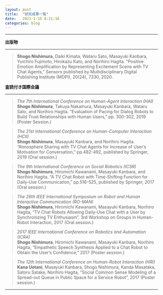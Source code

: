 ```yaml
---
layout: post
title:  "研究成果一覧"
date:   2021-1-15 8:21:16
categories: blog
---
```


---
**出版物**
***
> **Shogo Nishimura**, Daiki Kimata, Wataru Sato, Masayuki Kanbara, Yuichiro Fujimoto, Hirokazu Kato, and Norihiro Hagita. “Positive Emotion Amplification by Representing Excitement Scene with TV Chat Agents," Sensors published by Multidisciplinary Digital Publishing Institute (MDPI), 20(24), 7330, 2020.


**査読付き国際会議**<br>
***
>*The 7th International Conference on Human-Agent Interaction (HAI)*<br>
>**Shogo Nishimura**, Takuya Nakamura, Masayuki Kanbara, Wataru Sato, and Norihiro Hagita. “Evaluation of Pacing for Dialog Robots to Build Trust Relationships with Human Users,” pp. 300-302, 2019 (Poster Session.) 

>*The 21st International Conference on Human-Computer Interaction (HCII)*<br>
>**Shogo Nishimura**, Masayuki Kanbara, and Norihiro Hagita. “Atmosphere Sharing with TV Chat Agents for Increase of User’s Motivation for Conversation,” pp.482-492, published by Springer, 2019 (Oral session.)

>*The 9th International Conference on Social Robotics (ICSR)*<br>
>**Shogo Nishimura**, Hiromichi Kawanami, Masayuki Kanbara, and Norihiro Hagita. “A TV Chat Robot with Time-Shifting Function for Daily-Use Communication,” pp.516-525, published by Springer, 2017 (Oral session.)

>*The 26th IEEE International Symposium on Robot and Human Interactive Communication (RO-MAN)*<br>
>**Shogo Nishimura**, Hiromichi Kawanami, Masayuki Kanbara, Norihiro Hagita, “TV Chat Robots Allowing Daily-Use Chat with a User by Synchronizing TV Enthusiasm”, 3rd Workshop on Groups in Human-Robot Interaction, 2017 (Oral session.)

>*2017 IEEE International Conference on Robotics and Automation (ICRA)*<br>
>**Shogo Nishimura**, Hiromichi Kawanami, Masayuki Kanbara, Norihiro Hagita, “Empathetic Speech Synthesis Applied to a Chat Robot to Obtain the User’s Confidence,” 2017 (Poster session.)

>*The 12th International Conference on Human-Robot Interaction (HRI)*<br>
>**Kana Uotani**, Masayuki Kanbara, Shogo Nishimura, Kanda Masataka, Satoru Satake, Norihiro Hagita, “Social Common Sense Modeling of a Spread-out Queue in Public Space for a Service Robot”, 2017 (Poster session.)
---
